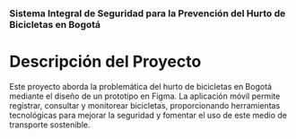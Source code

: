 ### Sistema Integral de Seguridad para la Prevención del Hurto de Bicicletas en Bogotá

# Descripción del Proyecto
Este proyecto aborda la problemática del hurto de bicicletas en Bogotá mediante el diseño de un prototipo en Figma. La aplicación móvil permite registrar, consultar y monitorear bicicletas, proporcionando herramientas tecnológicas para mejorar la seguridad y fomentar el uso de este medio de transporte sostenible.

